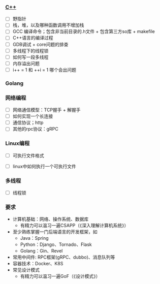 ### [C++](https://cplusplus.com/reference/)
- [ ] 野指针
- [ ] 栈，堆，以及哪种函数调用不增加栈
- [ ] GCC 编译命令；包含非当前目录的.h文件 + 包含第三方so库 + makefile
- [ ] C++语言的编译过程
- [ ] GDB调试 + core问题的排查
- [ ] 多线程下的线程锁
- [ ] 如何写一段多线程
- [ ] 内存溢出问题
- [ ] i++ = 1 和 ++i = 1 哪个会出问题

### Golang

### 网络编程
- [ ] 网络通信模型：TCP握手 + 解握手
- [ ] 如何实现一个长连接
- [ ] 通信协议；http
- [ ] 其他的rpc协议：gRPC

### Linux编程
- [ ] 可执行文件格式
- [ ] linux中如何执行一个可执行文件


### 多线程
- [ ] 线程锁


### 要求
  - 计算机基础：网络、操作系统、数据库
    - 有精力可以温习一遍CSAPP（《深入理解计算机系统》）
  - 至少熟练掌握一门后端语言的开发框架，如
    - Java：Spring
    - Python：Django、Tornado、Flask
    - Golang：Gin、Revel
  - 常用中间件:  RPC框架(gRPC、dubbo)、消息队列等
  - 容器技术：Docker、K8S
  - 常见设计模式
    - 有精力可以温习一遍GoF（《设计模式》）